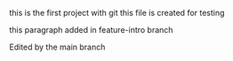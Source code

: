 this is the first project with git
this file is created for testing

this paragraph added in feature-intro branch

Edited by the main branch